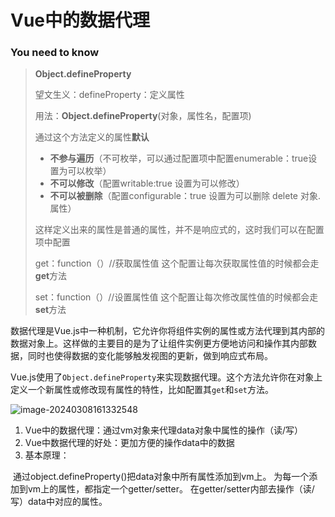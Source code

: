 # Vue中的数据代理

### You need  to know

> **Object.defineProperty**
>
> 望文生义：defineProperty：定义属性
>
> 用法：**Object.defineProperty**(对象，属性名，配置项)
>
> 通过这个方法定义的属性**默认**
>
> - **不参与遍历**（不可枚举，可以通过配置项中配置enumerable：true设置为可以枚举）
> - **不可以修改**（配置writable:true 设置为可以修改）
> - **不可以被删除**（配置configurable：true 设置为可以删除 delete 对象.属性）
>
> 这样定义出来的属性是普通的属性，并不是响应式的，这时我们可以在配置项中配置
>
> get：function（）//获取属性值    这个配置让每次获取属性值的时候都会走**get**方法
>
> set：function（）//设置属性值    这个配置让每次修改属性值的时候都会走**set**方法

​		数据代理是Vue.js中一种机制，它允许你将组件实例的属性或方法代理到其内部的数据对象上。这样做的主要目的是为了让组件实例更方便地访问和操作其内部数据，同时也使得数据的变化能够触发视图的更新，做到响应式布局。

​		Vue.js使用了`Object.defineProperty`来实现数据代理。这个方法允许你在对象上定义一个新属性或修改现有属性的特性，比如配置其`get`和`set`方法。

![image-20240308161332548](C:\Users\86156\AppData\Roaming\Typora\typora-user-images\image-20240308161332548.png)

1. Vue中的数据代理：通过vm对象来代理data对象中属性的操作（读/写）
2. Vue中数据代理的好处：更加方便的操作data中的数据
3. 基本原理：

​			通过object.defineProperty()把data对象中所有属性添加到vm上。
​			为每一个添加到vm上的属性，都指定一个getter/setter。
​			在getter/setter内部去操作（读/写）data中对应的属性。